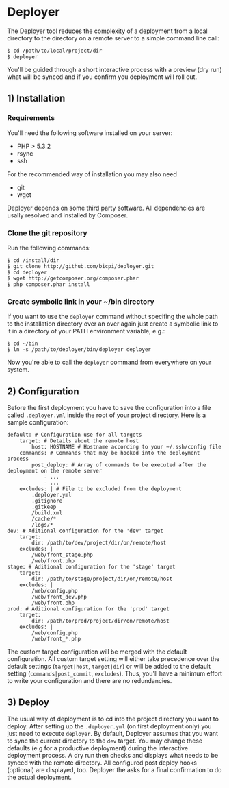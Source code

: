 # Deployer

The Deployer tool reduces the complexity of a deployment from a local directory to the directory
on a remote server to a simple command line call:

    $ cd /path/to/local/project/dir
    $ deployer

You'll be guided through a short interactive process with a preview (dry run) what will be synced
and if you confirm you deployment will roll out.

## 1) Installation

### Requirements

You'll need the following software installed on your server:

* PHP > 5.3.2
* rsync
* ssh

For the recommended way of installation you may also need
* git
* wget

Deployer depends on some third party software. All dependencies are usally resolved and installed by Composer.

### Clone the git repository

Run the following commands:

    $ cd /install/dir
    $ git clone http://github.com/bicpi/deployer.git
    $ cd deployer
    $ wget http://getcomposer.org/composer.phar
    $ php composer.phar install

### Create symbolic link in your ~/bin directory

If you want to use the `deployer` command without specifing the whole path to the installation
directory over an over again just create a symbolic link to it in a directory of your PATH
environment variable, e.g.:

    $ cd ~/bin
    $ ln -s /path/to/deployer/bin/deployer deployer

Now you're able to call the `deployer` command from everywhere on your system.

## 2) Configuration

Before the first deployment you have to save the configuration into a file called `.deployer.yml`
inside the root of your project directory. Here is a sample configuration:

    default: # Configuration use for all targets
        target: # Details about the remote host
            host: HOSTNAME # Hostname according to your ~/.ssh/config file
        commands: # Commands that may be hooked into the deployment process
            post_deploy: # Array of commands to be executed after the deployment on the remote server
                - ...
                - ...
        excludes: | # File to be excluded from the deployment
            .deployer.yml
            .gitignore
            .gitkeep
            /build.xml
            /cache/*
            /logs/*
    dev: # Aditional configuration for the 'dev' target
        target:
            dir: /path/to/dev/project/dir/on/remote/host
        excludes: |
            /web/front_stage.php
            /web/front.php
    stage: # Aditional configuration for the 'stage' target
        target:
            dir: /path/to/stage/project/dir/on/remote/host
        excludes: |
            /web/config.php
            /web/front_dev.php
            /web/front.php
    prod: # Aditional configuration for the 'prod' target
        target:
            dir: /path/to/prod/project/dir/on/remote/host
        excludes: |
            /web/config.php
            /web/front_*.php

The custom target configuration will be merged with the default configuration. All custom target setting
will either take precedence over the default settings (`target|host`, `target|dir`) or will be added to
the default setting (`commands|post_commit`, `excludes`). Thus, you'll have a minimum effort to write your
configuration and there are no redundancies.

## 3) Deploy

The usual way of deployment is to cd into the project directory you want to deploy. After setting up the
`.deployer.yml` (on first deployment only) you just need to execute `deployer`. By default, Deployer
assumes that you want to sync the current directory to the `dev` target. You may change these defaults
(e.g for a productive deployment) during the interactive deployment process. A dry run then checks and displays
what needs to be synced with the remote directory. All configured post deploy hooks (optional) are displayed, too.
Deployer the asks for a final confirmation to do the actual deployment.